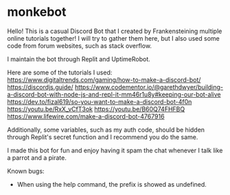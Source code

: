 # monkebot

Hello! This is a casual Discord Bot that I created by Frankensteining multiple online tutorials together! I will try to gather them here, but
I also used some code from forum websites, such as stack overflow.

I maintain the bot through Replit and UptimeRobot. 

Here are some of the tutorials I used:
https://www.digitaltrends.com/gaming/how-to-make-a-discord-bot/
https://discordjs.guide/
https://www.codementor.io/@garethdwyer/building-a-discord-bot-with-node-js-and-repl-it-mm46r1u8y#keeping-our-bot-alive
https://dev.to/fizal619/so-you-want-to-make-a-discord-bot-4f0n
https://youtu.be/RxX_vCfT3ok
https://youtu.be/B60Q74FHFBQ
https://www.lifewire.com/make-a-discord-bot-4767916

Additionally, some variables, such as my auth code, should be hidden through Replit's secret function and I recommend you do the same.

I made this bot for fun and enjoy having it spam the chat whenever I talk like a parrot and a pirate.

Known bugs:
- When using the help command, the prefix is showed as undefined.
